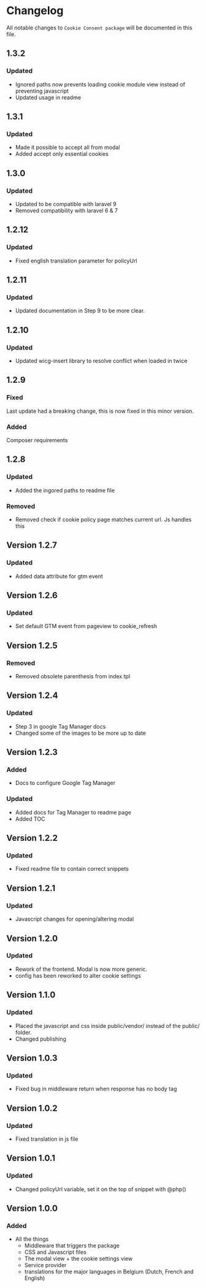 # Changelog

All notable changes to `Cookie Consent package` will be documented in this file.
## 1.3.2
### Updated
- Ignored paths now prevents loading cookie module view instead of preventing javascript
- Updated usage in readme
## 1.3.1
### Updated
- Made it possible to accept all from modal
- Added accept only essential cookies
## 1.3.0
### Updated
- Updated to be compatible with laravel 9
- Removed compatibility with laravel 6 & 7
## 1.2.12
### Updated
- Fixed english translation parameter for policyUrl
## 1.2.11
### Updated
- Updated documentation in Step 9 to be more clear.
## 1.2.10
### Updated
- Updated wicg-insert library to resolve conflict when loaded in twice
## 1.2.9
### Fixed
Last update had a breaking change, this is now fixed in this minor version.
### Added
Composer requirements
## 1.2.8
### Updated
- Added the ingored paths to readme file
### Removed
- Removed check if cookie policy page matches current url. Js handles this
## Version 1.2.7
### Updated
- Added data attribute for gtm event

## Version 1.2.6
### Updated
- Set default GTM event from pageview to cookie_refresh
## Version 1.2.5
### Removed
- Removed obsolete parenthesis from index.tpl 
## Version 1.2.4
### Updated
- Step 3 in google Tag Manager docs
- Changed some of the images to be more up to date
## Version 1.2.3
### Added
- Docs to configure Google Tag Manager
### Updated
- Added docs for Tag Manager to readme page
- Added TOC
## Version 1.2.2
### Updated
- Fixed readme file to contain correct snippets
## Version 1.2.1
### Updated
- Javascript changes for opening/altering modal
## Version 1.2.0
### Updated
- Rework of the frontend. Modal is now more generic.
- config has been reworked to alter cookie settings
## Version 1.1.0
### Updated
- Placed the javascript and css inside public/vendor/ instead of the public/ folder. 
- Changed publishing

## Version 1.0.3
### Updated
- Fixed bug in middleware return when response has no body tag
## Version 1.0.2
### Updated
- Fixed translation in js file
## Version 1.0.1
### Updated
- Changed policyUrl variable, set it on the top of snippet with @php()

## Version 1.0.0
### Added
- All the things
    - Middleware that triggers the package
    - CSS and Javascript files
    - The modal view + the cookie settings view
    - Service provider
    - translations for the major languages in Belgium (Dutch, French and English)
